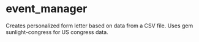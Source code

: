 # event_manager
Creates personalized form letter based on data from a CSV file.
Uses gem sunlight-congress for US congress data.
